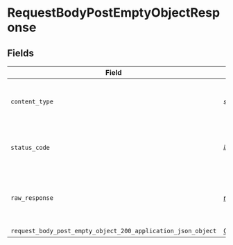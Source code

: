 # RequestBodyPostEmptyObjectResponse


## Fields

| Field                                                                                                                             | Type                                                                                                                              | Required                                                                                                                          | Description                                                                                                                       |
| --------------------------------------------------------------------------------------------------------------------------------- | --------------------------------------------------------------------------------------------------------------------------------- | --------------------------------------------------------------------------------------------------------------------------------- | --------------------------------------------------------------------------------------------------------------------------------- |
| `content_type`                                                                                                                    | *str*                                                                                                                             | :heavy_check_mark:                                                                                                                | HTTP response content type for this operation                                                                                     |
| `status_code`                                                                                                                     | *int*                                                                                                                             | :heavy_check_mark:                                                                                                                | HTTP response status code for this operation                                                                                      |
| `raw_response`                                                                                                                    | [requests.Response](https://requests.readthedocs.io/en/latest/api/#requests.Response)                                             | :heavy_minus_sign:                                                                                                                | Raw HTTP response; suitable for custom response parsing                                                                           |
| `request_body_post_empty_object_200_application_json_object`                                                                      | [Optional[RequestBodyPostEmptyObject200ApplicationJSON]](../../models/operations/requestbodypostemptyobject200applicationjson.md) | :heavy_minus_sign:                                                                                                                | OK                                                                                                                                |